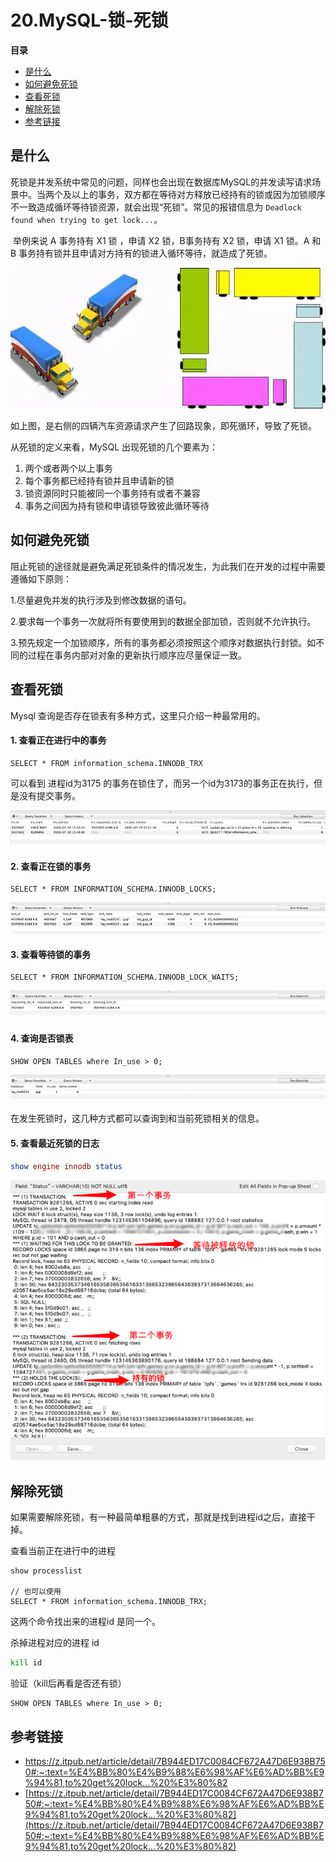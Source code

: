 # 20.MySQL-锁-死锁

**目录**

- [是什么](#是什么)
- [如何避免死锁](#如何避免死锁)
- [查看死锁](#查看死锁)
- [解除死锁](#解除死锁)
- [参考链接](#参考链接)





## 是什么

​		死锁是并发系统中常见的问题，同样也会出现在数据库MySQL的并发读写请求场景中。当两个及以上的事务，双方都在等待对方释放已经持有的锁或因为加锁顺序不一致造成循环等待锁资源，就会出现“死锁”。常见的报错信息为 `Deadlock found when trying to get lock...`。

​		举例来说 A 事务持有 X1 锁 ，申请 X2 锁，B事务持有 X2 锁，申请 X1 锁。A 和 B 事务持有锁并且申请对方持有的锁进入循环等待，就造成了死锁。

![img](https://github.com/affectalways/Flee-as-a-bird-to-your-mountain/blob/main/MySQL/pictures/14.%E6%AD%BB%E9%94%81.jpg?raw=true)

如上图，是右侧的四辆汽车资源请求产生了回路现象，即死循环，导致了死锁。



从死锁的定义来看，MySQL 出现死锁的几个要素为：

1. 两个或者两个以上事务
2. 每个事务都已经持有锁并且申请新的锁
3. 锁资源同时只能被同一个事务持有或者不兼容
4. 事务之间因为持有锁和申请锁导致彼此循环等待



## 如何避免死锁

阻止死锁的途径就是避免满足死锁条件的情况发生，为此我们在开发的过程中需要遵循如下原则：

1.尽量避免并发的执行涉及到修改数据的语句。

2.要求每一个事务一次就将所有要使用到的数据全部加锁，否则就不允许执行。

3.预先规定一个加锁顺序，所有的事务都必须按照这个顺序对数据执行封锁。如不同的过程在事务内部对对象的更新执行顺序应尽量保证一致。



## 查看死锁

Mysql 查询是否存在锁表有多种方式，这里只介绍一种最常用的。

#### 1. 查看正在进行中的事务

```n1ql
SELECT * FROM information_schema.INNODB_TRX
```

可以看到 进程id为3175 的事务在锁住了，而另一个id为3173的事务正在执行，但是没有提交事务。

![img](https://github.com/affectalways/Flee-as-a-bird-to-your-mountain/blob/main/MySQL/pictures/19.MySQL-%E9%94%81-%E6%AD%BB%E9%94%811.png?raw=true)

#### 2. 查看正在锁的事务

```n1ql
SELECT * FROM INFORMATION_SCHEMA.INNODB_LOCKS;
```

![img](https://github.com/affectalways/Flee-as-a-bird-to-your-mountain/blob/main/MySQL/pictures/19.MySQL-%E9%94%81-%E6%AD%BB%E9%94%812.png?raw=true)

#### 3. 查看等待锁的事务

```n1ql
SELECT * FROM INFORMATION_SCHEMA.INNODB_LOCK_WAITS;
```

![img](https://github.com/affectalways/Flee-as-a-bird-to-your-mountain/blob/main/MySQL/pictures/19.MySQL-%E9%94%81-%E6%AD%BB%E9%94%813.png?raw=true)

#### 4. 查询是否锁表

```pgsql
SHOW OPEN TABLES where In_use > 0;
```

![img](https://github.com/affectalways/Flee-as-a-bird-to-your-mountain/blob/main/MySQL/pictures/19.MySQL-%E9%94%81-%E6%AD%BB%E9%94%814.png?raw=true)

在发生死锁时，这几种方式都可以查询到和当前死锁相关的信息。

#### 5. 查看最近死锁的日志

```maxima
show engine innodb status
```

![img](https://github.com/affectalways/Flee-as-a-bird-to-your-mountain/blob/main/MySQL/pictures/19.MySQL-%E9%94%81-%E6%AD%BB%E9%94%815.png?raw=true)



## 解除死锁

如果需要解除死锁，有一种最简单粗暴的方式，那就是找到进程id之后，直接干掉。

查看当前正在进行中的进程

```gauss
show processlist

// 也可以使用
SELECT * FROM information_schema.INNODB_TRX;
```

这两个命令找出来的进程id 是同一个。

杀掉进程对应的进程 id

```bash
kill id
```

验证（kill后再看是否还有锁）

```pgsql
SHOW OPEN TABLES where In_use > 0;
```



## 参考链接

- https://z.itpub.net/article/detail/7B944ED17C0084CF672A47D6E938B750#:~:text=%E4%BB%80%E4%B9%88%E6%98%AF%E6%AD%BB%E9%94%81,to%20get%20lock...%20%E3%80%82
- [https://z.itpub.net/article/detail/7B944ED17C0084CF672A47D6E938B750#:~:text=%E4%BB%80%E4%B9%88%E6%98%AF%E6%AD%BB%E9%94%81,to%20get%20lock...%20%E3%80%82](https://z.itpub.net/article/detail/7B944ED17C0084CF672A47D6E938B750#:~:text=%E4%BB%80%E4%B9%88%E6%98%AF%E6%AD%BB%E9%94%81,to%20get%20lock...%20%E3%80%82)

